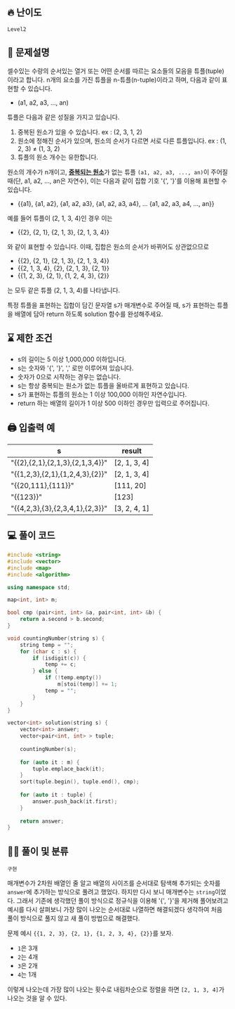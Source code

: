  ## 🔥 난이도
`Level2`

## 📝 문제설명
셀수있는 수량의 순서있는 열거 또는 어떤 순서를 따르는 요소들의 모음을 튜플(tuple)이라고 합니다. n개의 요소를 가진 튜플을 n-튜플(n-tuple)이라고 하며, 다음과 같이 표현할 수 있습니다.

- (a1, a2, a3, ..., an)
  
튜플은 다음과 같은 성질을 가지고 있습니다.
1. 중복된 원소가 있을 수 있습니다. ex : (2, 3, 1, 2)
2. 원소에 정해진 순서가 있으며, 원소의 순서가 다르면 서로 다른 튜플입니다. ex : (1, 2, 3) ≠ (1, 3, 2)
3. 튜플의 원소 개수는 유한합니다.


원소의 개수가 n개이고, <strong><u>중복되는 원소</u></strong>가 없는 튜플 `(a1, a2, a3, ..., an)`이 주어질 때(단, a1, a2, ..., an은 자연수), 이는 다음과 같이 집합 기호 '{', '}'를 이용해 표현할 수 있습니다.
- {{a1}, {a1, a2}, {a1, a2, a3}, {a1, a2, a3, a4}, ... {a1, a2, a3, a4, ..., an}}

예를 들어 튜플이 (2, 1, 3, 4)인 경우 이는
- {{2}, {2, 1}, {2, 1, 3}, {2, 1, 3, 4}}

와 같이 표현할 수 있습니다. 이때, 집합은 원소의 순서가 바뀌어도 상관없으므로
- {{2}, {2, 1}, {2, 1, 3}, {2, 1, 3, 4}}
- {{2, 1, 3, 4}, {2}, {2, 1, 3}, {2, 1}}
- {{1, 2, 3}, {2, 1}, {1, 2, 4, 3}, {2}}

는 모두 같은 튜플 (2, 1, 3, 4)를 나타냅니다.

특정 튜플을 표현하는 집합이 담긴 문자열 s가 매개변수로 주어질 때, s가 표현하는 튜플을 배열에 담아 return 하도록 solution 함수를 완성해주세요.

## ⌛️ 제한 조건
- s의 길이는 5 이상 1,000,000 이하입니다.
- s는 숫자와 '{', '}', ',' 로만 이루어져 있습니다.
- 숫자가 0으로 시작하는 경우는 없습니다.
- s는 항상 중복되는 원소가 없는 튜플을 올바르게 표현하고 있습니다.
- s가 표현하는 튜플의 원소는 1 이상 100,000 이하인 자연수입니다.
- return 하는 배열의 길이가 1 이상 500 이하인 경우만 입력으로 주어집니다.

## 🖨  입출력 예
s|	result
--|--
"{{2},{2,1},{2,1,3},{2,1,3,4}}"|	[2, 1, 3, 4]
"{{1,2,3},{2,1},{1,2,4,3},{2}}"|	[2, 1, 3, 4]
"{{20,111},{111}}"|	[111, 20]
"{{123}}"|	[123]
"{{4,2,3},{3},{2,3,4,1},{2,3}}"|	[3, 2, 4, 1]

## 💻 풀이 코드
```cpp
#include <string>
#include <vector>
#include <map>
#include <algorithm>

using namespace std;

map<int, int> m;

bool cmp (pair<int, int> &a, pair<int, int> &b) {
    return a.second > b.second;
}

void countingNumber(string s) {
    string temp = "";
    for (char c : s) {
        if (isdigit(c)) {
            temp += c;
        } else {
            if (!temp.empty())
                m[stoi(temp)] += 1;
            temp = "";
        }
    }
}

vector<int> solution(string s) {
    vector<int> answer;
    vector<pair<int, int> > tuple;
    
    countingNumber(s);
    
    for (auto it : m) {
        tuple.emplace_back(it);
    }
    sort(tuple.begin(), tuple.end(), cmp);
    
    for (auto it : tuple) {
        answer.push_back(it.first);
    }
    
    return answer;
}
```

## ✍🏻 풀이 및 분류
`구현`

매개변수가 2차원 배열인 줄 알고 배열의 사이즈를 순서대로 탐색해 추가되는 숫자를 `answer`에 추가하는 방식으로 풀려고 했었다. 하지만 다시 보니 매개변수는 `string`이었다. 
그래서 기존에 생각했던 풀이 방식으로 정규식을 이용해 '{', '}'을 제거해 풀어보려고 예시를 다시 살펴보니 가장 많이 나오는 순서대로 나열하면 해결되겠다 생각하여 처음 풀이 방식으로 풀지 않고 새 풀이 방법으로 해결했다.

문제 예시 `{{1, 2, 3}, {2, 1}, {1, 2, 3, 4}, {2}}`를 보자.
- `1`은 3개
- `2`는 4개
- `3`은 2개
- `4`는 1개

이렇게 나오는데 가장 많이 나오는 횟수로 내림차순으로 정렬을 하면 `[2, 1, 3, 4]`가 나오는 것을 알 수 있다.